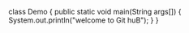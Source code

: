 class Demo
{
public static void main(String args[])
{
System.out.println("welcome to Git huB");
}
}
